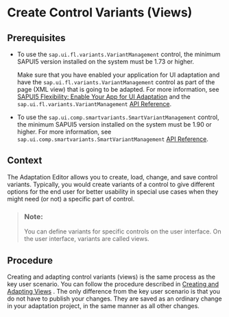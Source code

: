 <!-- loio3dbd97f940564b11a8b7baf1e08aa88e -->

# Create Control Variants \(Views\)



<a name="loio3dbd97f940564b11a8b7baf1e08aa88e__prereq_lg3_hty_hkb"/>

## Prerequisites

-   To use the `sap.ui.fl.variants.VariantManagement` control, the minimum SAPUI5 version installed on the system must be 1.73 or higher.

    Make sure that you have enabled your application for UI adaptation and have the `sap.ui.fl.variants.VariantManagement` control as part of the page \(XML view\) that is going to be adapted. For more information, see [SAPUI5 Flexibility: Enable Your App for UI Adaptation](https://ui5.sap.com/#/topic/f1430c0337534d469da3a56307ff76af) and the `sap.ui.fl.variants.VariantManagement` [API Reference](https://ui5.sap.com/#/api/sap.ui.fl.variants.VariantManagement).

-   To use the `sap.ui.comp.smartvariants.SmartVariantManagement` control, the minimum SAPUI5 version installed on the system must be 1.90 or higher. For more information, see `sap.ui.comp.smartvariants.SmartVariantManagement` [API Reference](https://sapui5.hana.ondemand.com/#/api/sap.ui.comp.smartvariants.SmartVariantManagement).




<a name="loio3dbd97f940564b11a8b7baf1e08aa88e__context_ox1_lc2_3kb"/>

## Context

The Adaptation Editor allows you to create, load, change, and save control variants. Typically, you would create variants of a control to give different options for the end user for better usability in special use cases when they might need \(or not\) a specific part of control.

> ### Note:  
> You can define variants for specific controls on the user interface. On the user interface, variants are called views.



<a name="loio3dbd97f940564b11a8b7baf1e08aa88e__steps-unordered_igc_4rp_qqb"/>

## Procedure

Creating and adapting control variants \(views\) is the same process as the key user scenario. You can follow the procedure described in [Creating and Adapting Views](https://help.sap.com/viewer/4fc8d03390c342da8a60f8ee387bca1a/latest/en-US/91ae3492323b42a79ca66fbfaf5af3f9.html) . The only difference from the key user scenario is that you do not have to publish your changes. They are saved as an ordinary change in your adaptation project, in the same manner as all other changes.

